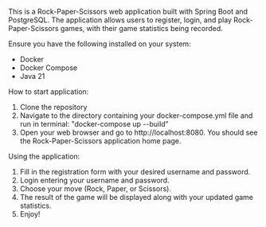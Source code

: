 This is a Rock-Paper-Scissors web application built with Spring Boot and PostgreSQL. The application allows users to register, login, and play Rock-Paper-Scissors games, with their game statistics being recorded.

Ensure you have the following installed on your system:

- Docker
- Docker Compose
- Java 21

How to start application:
1. Clone the repository
2. Navigate to the directory containing your docker-compose.yml file and run in terminal: "docker-compose up --build"
3. Open your web browser and go to http://localhost:8080. You should see the Rock-Paper-Scissors application home page.

Using the application:
1. Fill in the registration form with your desired username and password.
2. Login entering your username and password.
3. Choose your move (Rock, Paper, or Scissors).
4. The result of the game will be displayed along with your updated game statistics.
5. Enjoy! 